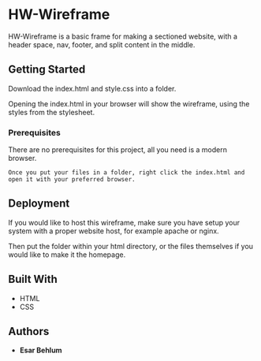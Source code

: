# HW-Wireframe

HW-Wireframe is a basic frame for making a sectioned website, with a header space, nav, footer, and split content in the middle. 

## Getting Started

Download the index.html and style.css into a folder. 

Opening the index.html in your browser will show the wireframe, using the styles from the stylesheet.

### Prerequisites

There are no prerequisites for this project, all you need is a modern browser.

```
Once you put your files in a folder, right click the index.html and open it with your preferred browser.
```

## Deployment

If you would like to host this wireframe, make sure you have setup your system with a proper website host, for example apache or nginx.

Then put the folder within your html directory, or the files themselves if you would like to make it the homepage.

## Built With

* HTML
* CSS

## Authors

* **Esar Behlum** 
